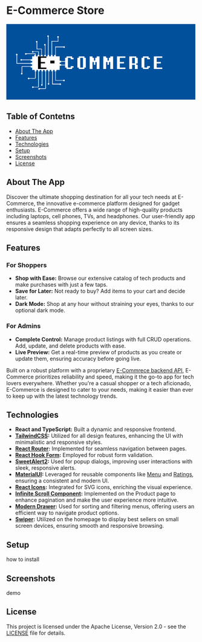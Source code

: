 # E-Commerce Store

![App Logo](public/assets/logo.png)

## Table of Contetns

- [About The App](#about-the-app)
- [Features](#features)
- [Technologies](#technologies)
- [Setup](#setup)
- [Screenshots](#screenshots)
- [License](#license)

## About The App

Discover the ultimate shopping destination for all your tech needs at E-Commerce, the innovative e-commerce platform designed for gadget enthusiasts. E-Commerce offers a wide range of high-quality products including laptops, cell phones, TVs, and headphones. Our user-friendly app ensures a seamless shopping experience on any device, thanks to its responsive design that adapts perfectly to all screen sizes.

## Features

### For Shoppers

- **Shop with Ease:** Browse our extensive catalog of tech products and make purchases with just a few taps.
- **Save for Later:** Not ready to buy? Add items to your cart and decide later.
- **Dark Mode:** Shop at any hour without straining your eyes, thanks to our optional dark mode.

### For Admins

- **Complete Control:** Manage product listings with full CRUD operations. Add, update, and delete products with ease.
- **Live Preview:** Get a real-time preview of products as you create or update them, ensuring accuracy before going live.

Built on a robust platform with a proprietary [E-Commrece backend API](https://github.com/Maksim-Mirkin/ECommerceStore-backend), E-Commerce prioritizes reliability and speed, making it the go-to app for tech lovers everywhere. Whether you're a casual shopper or a tech aficionado, E-Commerce is designed to cater to your needs, making it easier than ever to keep up with the latest technology trends.

## Technologies

- **React and TypeScript:** Built a dynamic and responsive frontend.
- **[TailwindCSS](https://tailwindcss.com/):** Utilized for all design features, enhancing the UI with minimalistic and responsive styles.
- **[React Router](https://reactrouter.com/en/main):** Implemented for seamless navigation between pages.
- **[React Hook Form](https://www.react-hook-form.com/):** Employed for robust form validation.
- **[SweetAlert2](https://sweetalert2.github.io/):** Used for popup dialogs, improving user interactions with sleek, responsive alerts.
- **[MaterialUI](https://mui.com/):** Leveraged for reusable components like [Menu](https://mui.com/material-ui/react-menu/) and [Ratings](https://mui.com/material-ui/react-rating/), ensuring a consistent and modern UI.
- **[React Icons](https://react-icons.github.io/react-icons/):** Integrated for SVG icons, enriching the visual experience.
- **[Infinite Scroll Component](https://github.com/ankeetmaini/react-infinite-scroll-component):** Implemented on the Product page to enhance pagination and make the user experience more intuitive.
- **[Modern Drawer](https://github.com/Farzin-Firoozi/react-modern-drawer):** Used for sorting and filtering menus, offering users an efficient way to navigate product options.
- **[Swiper](https://swiperjs.com/):** Utilized on the homepage to display best sellers on small screen devices, ensuring smooth and responsive browsing.

## Setup

how to install

## Screenshots

demo

## License

This project is licensed under the Apache License, Version 2.0 - see the [LICENSE](LICENSE) file for details.
